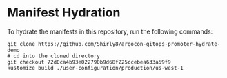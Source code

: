 # Manifest Hydration

To hydrate the manifests in this repository, run the following commands:

```shell
git clone https://github.com/Shirly8/argocon-gitops-promoter-hydrate-demo
# cd into the cloned directory
git checkout 72d0ca4b93e022790b9d68f225ccebea633a59f9
kustomize build ./user-configuration/production/us-west-1
```
